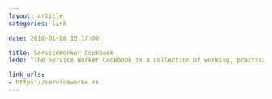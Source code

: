 ```yaml
---
layout: article
categories: link

date: 2016-01-08 15:17:00

title: ServiceWorker Cookbook
lede: “The Service Worker Cookbook is a collection of working, practical examples of using service workers in modern web apps.”

link_urls:
- https://serviceworke.rs
---
```


